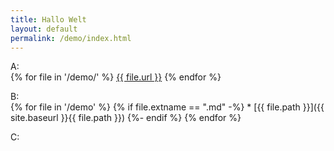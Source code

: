 ```yaml
---
title: Hallo Welt
layout: default
permalink: /demo/index.html
---
```

<!--
<a href="creativeily.html">creativeily</a>  
<a href="lighthouse.html">lighthouse</a>  
<a href="none.html">none</a>  
<a href="print.html">print</a>  
<a href="ProSidebar.html">ProSidebar</a>  
<a href="thflat.html">thflat</a>  
<a href="writr.html">writr</a>  
-->
A:  
{% for file in '/demo/' %} <a href="{{ file.url }}">{{ file.url }}</a> {% endfor %}


B:  
{% for file in '/demo' %}
  {% if file.extname == ".md" -%}
     * [{{ file.path }}]({{ site.baseurl }}{{ file.path }})
  {%- endif %}
{% endfor %}


C:  
<!--
{% include list-files.html folder="/demo" %}
-->
